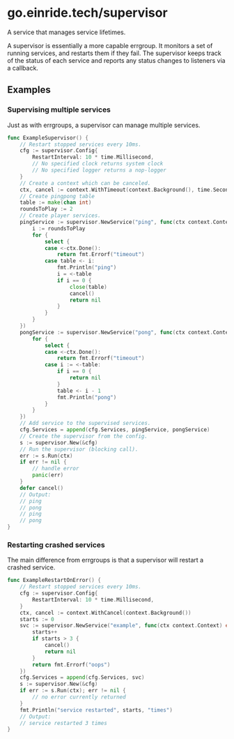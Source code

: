 # go.einride.tech/supervisor

A service that manages service lifetimes.

A supervisor is essentially a more capable errgroup. It monitors a set
of running services, and restarts them if they fail.
The supervisor keeps track of the status of each service and reports any
status changes to listeners via a callback.

## Examples

### Supervising multiple services

Just as with errgroups, a supervisor can manage multiple services.

```go
func ExampleSupervisor() {
	// Restart stopped services every 10ms.
	cfg := supervisor.Config{
		RestartInterval: 10 * time.Millisecond,
		// No specified clock returns system clock
		// No specified logger returns a nop-logger
	}
	// Create a context which can be canceled.
	ctx, cancel := context.WithTimeout(context.Background(), time.Second)
	// Create pingpong table
	table := make(chan int)
	roundsToPlay := 2
	// Create player services.
	pingService := supervisor.NewService("ping", func(ctx context.Context) error {
		i := roundsToPlay
		for {
			select {
			case <-ctx.Done():
				return fmt.Errorf("timeout")
			case table <- i:
				fmt.Println("ping")
				i = <-table
				if i == 0 {
					close(table)
					cancel()
					return nil
				}
			}
		}
	})
	pongService := supervisor.NewService("pong", func(ctx context.Context) error {
		for {
			select {
			case <-ctx.Done():
				return fmt.Errorf("timeout")
			case i := <-table:
				if i == 0 {
					return nil
				}
				table <- i - 1
				fmt.Println("pong")
			}
		}
	})
	// Add service to the supervised services.
	cfg.Services = append(cfg.Services, pingService, pongService)
	// Create the supervisor from the config.
	s := supervisor.New(&cfg)
	// Run the supervisor (blocking call).
	err := s.Run(ctx)
	if err != nil {
		// handle error
		panic(err)
	}
	defer cancel()
	// Output:
	// ping
	// pong
	// ping
	// pong
}
```

### Restarting crashed services

The main difference from errgroups is that a supervisor will restart a crashed service.

```go
func ExampleRestartOnError() {
	// Restart stopped services every 10ms.
	cfg := supervisor.Config{
		RestartInterval: 10 * time.Millisecond,
	}
	ctx, cancel := context.WithCancel(context.Background())
	starts := 0
	svc := supervisor.NewService("example", func(ctx context.Context) error {
		starts++
		if starts > 3 {
			cancel()
			return nil
		}
		return fmt.Errorf("oops")
	})
	cfg.Services = append(cfg.Services, svc)
	s := supervisor.New(&cfg)
	if err := s.Run(ctx); err != nil {
        // no error currently returned
	}
	fmt.Println("service restarted", starts, "times")
	// Output:
	// service restarted 3 times
}
```

